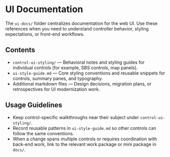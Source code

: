 # UI Documentation

The `ui-docs/` folder centralizes documentation for the web UI. Use these references when you need to understand controller behavior, styling expectations, or front-end workflows.

## Contents
- `control-ui-styling/` — Behavioral notes and styling guides for individual controls (for example, SBS controls, map panels).
- `ui-style-guide.md` — Core styling conventions and reusable snippets for controls, summary panes, and typography.
- Additional markdown files — Design decisions, migration plans, or retrospectives for UI modernization work.

## Usage Guidelines
- Keep control-specific walkthroughs near their subject under `control-ui-styling/`.
- Record reusable patterns in `ui-style-guide.md` so other controls can follow the same conventions.
- When a change spans multiple controls or requires coordination with back-end work, link to the relevant work package or mini package in `docs/`.

